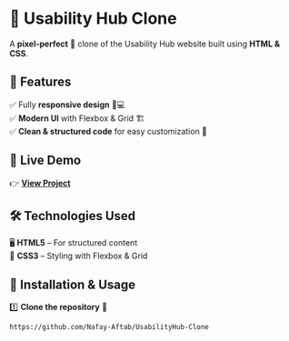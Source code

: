 # 🎯 Usability Hub Clone

A **pixel-perfect** 🎨 clone of the Usability Hub website built using **HTML & CSS**.

## 🚀 Features  
✅ Fully **responsive design** 📱💻  
✅ **Modern UI** with Flexbox & Grid 🏗️  
✅ **Clean & structured code** for easy customization 🎨  

## 🔗 Live Demo  
👉 **[View Project]( https://usablity-hub-clone.netlify.app/ )**  

## 🛠️ Technologies Used  
🖥️ **HTML5** – For structured content  
🎨 **CSS3** – Styling with Flexbox & Grid  

## 📂 Installation & Usage  
1️⃣ **Clone the repository** 🔽  
   ```sh
 https://github.com/Nafay-Aftab/UsabilityHub-Clone


